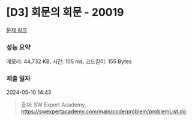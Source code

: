 # [D3] 회문의 회문 - 20019 

[문제 링크](https://swexpertacademy.com/main/code/problem/problemDetail.do?contestProbId=AY2hjCWKbykDFATh) 

### 성능 요약

메모리: 44,732 KB, 시간: 105 ms, 코드길이: 155 Bytes

### 제출 일자

2024-05-10 14:43



> 출처: SW Expert Academy, https://swexpertacademy.com/main/code/problem/problemList.do